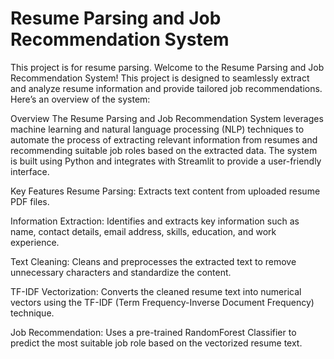 # Resume Parsing and Job Recommendation System
This project is for resume parsing.
Welcome to the Resume Parsing and Job Recommendation System! This project is designed to seamlessly extract and analyze resume information and provide tailored job recommendations. Here’s an overview of the system:

Overview
The Resume Parsing and Job Recommendation System leverages machine learning and natural language processing (NLP) techniques to automate the process of extracting relevant information from resumes and recommending suitable job roles based on the extracted data. The system is built using Python and integrates with Streamlit to provide a user-friendly interface.

Key Features
Resume Parsing: Extracts text content from uploaded resume PDF files.

Information Extraction: Identifies and extracts key information such as name, contact details, email address, skills, education, and work experience.

Text Cleaning: Cleans and preprocesses the extracted text to remove unnecessary characters and standardize the content.

TF-IDF Vectorization: Converts the cleaned resume text into numerical vectors using the TF-IDF (Term Frequency-Inverse Document Frequency) technique.

Job Recommendation: Uses a pre-trained RandomForest Classifier to predict the most suitable job role based on the vectorized resume text.

